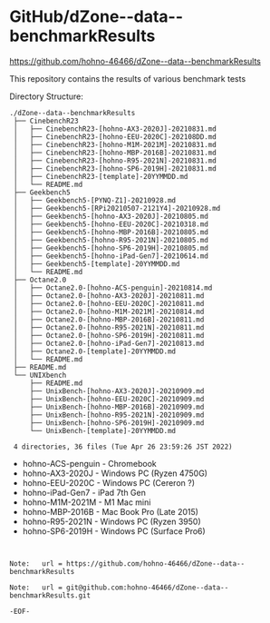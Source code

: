 # GitHub/dZone--data--benchmarkResults

https://github.com/hohno-46466/dZone--data--benchmarkResults

This repository contains the results of various benchmark tests

Directory Structure:

    ./dZone--data--benchmarkResults
     ├── CinebenchR23
     │   ├── CinebenchR23-[hohno-AX3-2020J]-20210831.md
     │   ├── CinebenchR23-[hohno-EEU-2020C]-202108DD.md
     │   ├── CinebenchR23-[hohno-M1M-2021M]-20210831.md
     │   ├── CinebenchR23-[hohno-MBP-2016B]-20210831.md
     │   ├── CinebenchR23-[hohno-R95-2021N]-20210831.md
     │   ├── CinebenchR23-[hohno-SP6-2019H]-20210831.md
     │   ├── CinebenchR23-[template]-20YYMMDD.md
     │   └── README.md
     ├── Geekbench5
     │   ├── Geekbench5-[PYNQ-Z1]-20210928.md
     │   ├── Geekbench5-[RPi20210507-2121Y4]-20210928.md
     │   ├── Geekbench5-[hohno-AX3-2020J]-20210805.md
     │   ├── Geekbench5-[hohno-EEU-2020C]-20210318.md
     │   ├── Geekbench5-[hohno-MBP-2016B]-20210805.md
     │   ├── Geekbench5-[hohno-R95-2021N]-20210805.md
     │   ├── Geekbench5-[hohno-SP6-2019H]-20210805.md
     │   ├── Geekbench5-[hohno-iPad-Gen7]-20210614.md
     │   ├── Geekbench5-[template]-20YYMMDD.md
     │   └── README.md
     ├── Octane2.0
     │   ├── Octane2.0-[hohno-ACS-penguin]-20210814.md
     │   ├── Octane2.0-[hohno-AX3-2020J]-20210811.md
     │   ├── Octane2.0-[hohno-EEU-2020C]-20210811.md
     │   ├── Octane2.0-[hohno-M1M-2021M]-20210814.md
     │   ├── Octane2.0-[hohno-MBP-2016B]-20210811.md
     │   ├── Octane2.0-[hohno-R95-2021N]-20210811.md
     │   ├── Octane2.0-[hohno-SP6-2019H]-20210811.md
     │   ├── Octane2.0-[hohno-iPad-Gen7]-20210813.md
     │   ├── Octane2.0-[template]-20YYMMDD.md
     │   └── README.md
     ├── README.md
     └── UNIXbench
         ├── README.md
         ├── UnixBench-[hohno-AX3-2020J]-20210909.md
         ├── UnixBench-[hohno-EEU-2020C]-20210909.md
         ├── UnixBench-[hohno-MBP-2016B]-20210909.md
         ├── UnixBench-[hohno-R95-2021N]-20210909.md
         ├── UnixBench-[hohno-SP6-2019H]-20210909.md
         └── UnixBench-[template]-20YYMMDD.md
     
     4 directories, 36 files (Tue Apr 26 23:59:26 JST 2022)

* hohno-ACS-penguin - Chromebook
* hohno-AX3-2020J   - Windows PC (Ryzen 4750G)
* hohno-EEU-2020C   - Windows PC (Cereron ?)
* hohno-iPad-Gen7   - iPad 7th Gen
* hohno-M1M-2021M   - M1 Mac mini
* hohno-MBP-2016B   - Mac Book Pro (Late 2015)
* hohno-R95-2021N   - Windows PC (Ryzen 3950)
* hohno-SP6-2019H   - Windows PC (Surface Pro6)
``` 


Note: 	url = https://github.com/hohno-46466/dZone--data--benchmarkResults

Note:   url = git@github.com:hohno-46466/dZone--data--benchmarkResults.git

-EOF-
